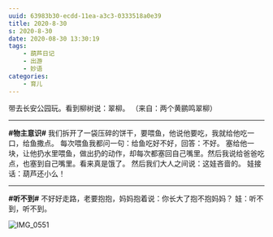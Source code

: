 ```yaml
---
uuid: 63983b30-ecdd-11ea-a3c3-0333518a0e39
title: 2020-8-30
s: 2020-8-30
date: 2020-08-30 13:30:19
tags:
	- 葫芦日记
	- 出游
	- 妙语
categories:
	- 育儿
---
```




带去长安公园玩。看到柳树说：翠柳。 （来自：两个黄鹂鸣翠柳）

---



**\#物主意识\#**
我们拆开了一袋压碎的饼干，要喂鱼，他说他要吃，我就给他吃一口，给鱼撒点。
每次喂鱼我都问一句：给鱼吃好不好，回答：不好。
塞给他一块，让他扔水里喂鱼，做出扔的动作，却每次都塞回自己嘴里。然后我说给爸爸吃点，也塞到自己嘴里。看来真是饿了。
然后我们大人之间说：这娃吝啬的。
娃接话：葫芦还小么！

---



**\#听不到\#**
不好好走路，老要抱抱，妈妈抱着说：你长大了抱不抱妈妈？
娃：听不到，听不到。



<img src="http://beiming-public.liupei.xin/typora-images/2020-8-30/IMG_0551.jpg" alt="IMG_0551"  />
